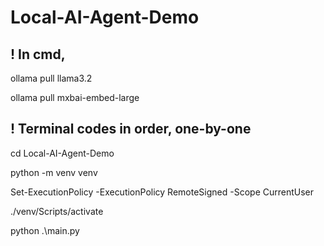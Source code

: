 # Local-AI-Agent-Demo
! In cmd,
----------
ollama pull llama3.2

ollama pull mxbai-embed-large

! Terminal codes in order, one-by-one
-------------------------
cd Local-AI-Agent-Demo

python -m venv venv

Set-ExecutionPolicy -ExecutionPolicy RemoteSigned -Scope CurrentUser

./venv/Scripts/activate

python .\main.py
